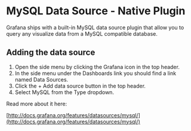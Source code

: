 # MySQL Data Source -  Native Plugin

Grafana ships with a built-in MySQL data source plugin that allow you to query any visualize data from a MySQL compatible database.

## Adding the data source

1. Open the side menu by clicking the Grafana icon in the top header.
2. In the side menu under the Dashboards link you should find a link named Data Sources.
3. Click the + Add data source button in the top header.
4. Select MySQL from the Type dropdown.

Read more about it here:

[http://docs.grafana.org/features/datasources/mysql/](http://docs.grafana.org/features/datasources/mysql/)
